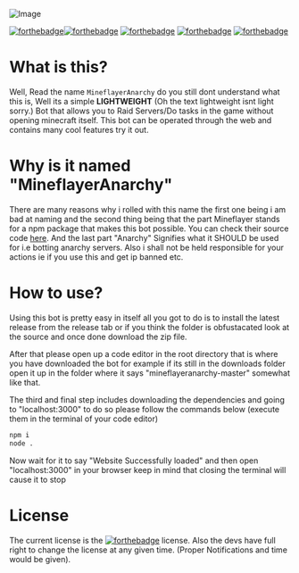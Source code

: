
![Image](https://ov11-engine.flamingtext.com/netfu/tmp28001/coollogo_com-156341652.png)

[![forthebadge](https://forthebadge.com/images/badges/built-with-love.svg)](https://forthebadge.com)[![forthebadge](https://forthebadge.com/images/badges/for-you.svg)](https://forthebadge.com) [![forthebadge](https://forthebadge.com/images/badges/as-seen-on-tv.svg)](https://forthebadge.com) [![forthebadge](https://forthebadge.com/images/badges/check-it-out.svg)](https://forthebadge.com) [![forthebadge](https://forthebadge.com/images/badges/fuck-it-ship-it.svg)](https://forthebadge.com)

# What is this?
Well, Read the name ``MineflayerAnarchy`` do you still dont understand what this is, Well its a simple **LIGHTWEIGHT** (Oh the text lightweight isnt light sorry.) Bot that allows you to Raid Servers/Do tasks in the game without opening minecraft itself. This bot can be operated through the web and contains many cool features try it out.

# Why is it named "MineflayerAnarchy"
There are many reasons why i rolled with this name the first one being i am bad at naming and the second thing being that the part Mineflayer stands for a npm package that makes this bot possible. You can check their source code [here](https://github.com/PrismarineJS/mineflayer). And the last part "Anarchy" Signifies what it SHOULD be used for i.e botting anarchy servers. Also i shall not be held responsible for your actions ie if you use this and get ip banned etc.

# How to use?
Using this bot is pretty easy in itself all you got to do is to install the latest release from the release tab or if you think the folder is obfustacated look at the source and once done download the zip file.

After that please open up a code editor in the root directory that is where you have downloaded the bot for example if its still in the downloads folder open it up in the folder where it says "mineflayeranarchy-master" somewhat like that.

The third and final step includes downloading the dependencies and going to "localhost:3000" to do so please follow the commands below (execute them in the terminal of your code editor)
```bash
npm i 
node .
```
Now wait for it to say "Website Successfully loaded" and then open "localhost:3000" in your browser keep in mind that closing the terminal will cause it to stop

# License
The current license is the [![forthebadge](https://forthebadge.com/images/badges/cc-0.svg)](https://forthebadge.com) license. Also the devs have full right to change the license at any given time. (Proper Notifications and time would be given).
